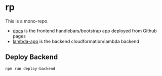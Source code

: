 # rp

This is a mono-repo.

- [docs](/docs) is the frontend handlebars/bootstrap app deployed from Github pages
- [lambda-app](/lambda-app) is the backend cloudformation/lambda backend

## Deploy Backend
`npm run deploy-backend`